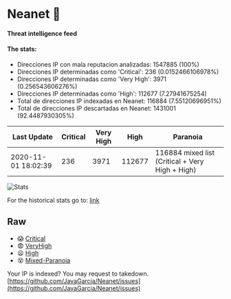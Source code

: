 # Neanet :hocho:
#### Threat intelligence feed
#### The stats:

- Direcciones IP con mala reputacion analizadas: 1547885 (100%)
- Direcciones IP determinadas como 'Critical':  236 (0.0152466106978%)
- Direcciones IP determinadas como 'Very High':  3971 (0.256543606276%)
- Direcciones IP determinadas como 'High':  112677 (7.27941675254)
- Total de direcciones IP indexadas en Neanet:  116884 (7.55120696951%)
- Total de direcciones IP descartadas en Neanet:  1431001 (92.4487930305%)

| Last Update | Critical | Very High | High | Paranoia |
| --- | --- | --- | --- | --- |
| 2020-11-01 18:02:39 | 236 | 3971 | 112677 | 116884 mixed list (Critical + Very High + High)|

![Stats](https://docs.google.com/spreadsheets/d/e/2PACX-1vSnaNMIXVabIpDJjufMlzH7poXnshF3mgd8Is1g9ytUEzVsP5my4Trn8f-xkoLLQ38xpL3HtmUexLo6/pubchart?oid=501124687&format=image)

For the historical stats go to: [link](/stats.csv)
## Raw
- :scream: [Critical](https://raw.githubusercontent.com/JavaGarcia/Neanet/master/blacklists/neanet_critical.txt)
- :fearful: [VeryHigh](https://raw.githubusercontent.com/JavaGarcia/Neanet/master/blacklists/neanet_veryHigh.txtt)
- :frowning: [High](https://raw.githubusercontent.com/JavaGarcia/Neanet/master/blacklists/neanet_high.txt)
- :dizzy_face: [Mixed-Paranoia](https://raw.githubusercontent.com/JavaGarcia/Neanet/master/blacklists/neanet_all.txt)


Your IP is indexed? You may request to takedown. [https://github.com/JavaGarcia/Neanet/issues](https://github.com/JavaGarcia/Neanet/issues)






































































































































































































































































































































































































































































































































































































































































































































































































































































































































































































































































































































































































































































































































































































































































































































































































































































































































































































































































































